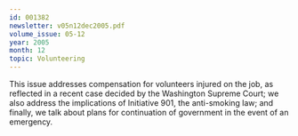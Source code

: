 ```yaml
---
id: 001382
newsletter: v05n12dec2005.pdf
volume_issue: 05-12
year: 2005
month: 12
topic: Volunteering
---
```


This issue addresses compensation for volunteers injured on the job, as reflected  in a recent case decided by the Washington Supreme Court; we also address the implications of Initiative 901, the anti-smoking law; and finally, we talk about plans for continuation of government in the event of an emergency.